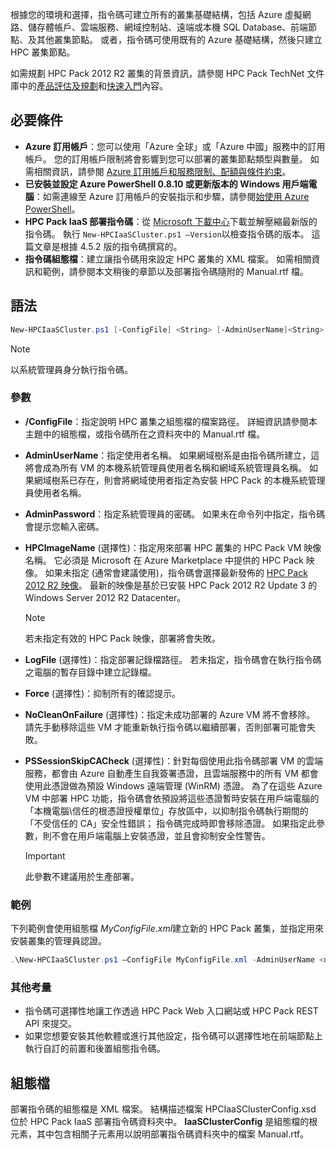 



根據您的環境和選擇，指令碼可建立所有的叢集基礎結構，包括 Azure 虛擬網路、儲存體帳戶、雲端服務、網域控制站、遠端或本機 SQL Database、前端節點、及其他叢集節點。 或者，指令碼可使用既有的 Azure 基礎結構，然後只建立 HPC 叢集節點。

如需規劃 HPC Pack 2012 R2 叢集的背景資訊，請參閱 HPC Pack TechNet 文件庫中的[產品評估及規劃](https://technet.microsoft.com/library/jj899596.aspx)和[快速入門](https://technet.microsoft.com/library/jj899590.aspx)內容。

## <a name="prerequisites"></a>必要條件
* **Azure 訂用帳戶**：您可以使用「Azure 全球」或「Azure 中國」服務中的訂用帳戶。 您的訂用帳戶限制將會影響到您可以部署的叢集節點類型與數量。 如需相關資訊，請參閱 [Azure 訂用帳戶和服務限制、配額與條件約束](../articles/azure-subscription-service-limits.md)。
* **已安裝並設定 Azure PowerShell 0.8.10 或更新版本的 Windows 用戶端電腦**：如需連線至 Azure 訂用帳戶的安裝指示和步驟，請參閱[始使用 Azure PowerShell](/powershell/azureps-cmdlets-docs)。
* **HPC Pack IaaS 部署指令碼**：從 [Microsoft 下載中心](https://www.microsoft.com/download/details.aspx?id=44949)下載並解壓縮最新版的指令碼。 執行 `New-HPCIaaSCluster.ps1 –Version`以檢查指令碼的版本。 這篇文章是根據 4.5.2 版的指令碼撰寫的。
* **指令碼組態檔**：建立讓指令碼用來設定 HPC 叢集的 XML 檔案。 如需相關資訊和範例，請參閱本文稍後的章節以及部署指令碼隨附的 Manual.rtf 檔。

## <a name="syntax"></a>語法
```PowerShell
New-HPCIaaSCluster.ps1 [-ConfigFile] <String> [-AdminUserName]<String> [[-AdminPassword] <String>] [[-HPCImageName] <String>] [[-LogFile] <String>] [-Force] [-NoCleanOnFailure] [-PSSessionSkipCACheck] [<CommonParameters>]
```
> [!NOTE]
> 以系統管理員身分執行指令碼。
> 
> 

### <a name="parameters"></a>參數
* **/ConfigFile**：指定說明 HPC 叢集之組態檔的檔案路徑。 詳細資訊請參閱本主題中的組態檔，或指令碼所在之資料夾中的 Manual.rtf 檔。
* **AdminUserName**：指定使用者名稱。 如果網域樹系是由指令碼所建立，這將會成為所有 VM 的本機系統管理員使用者名稱和網域系統管理員名稱。 如果網域樹系已存在，則會將網域使用者指定為安裝 HPC Pack 的本機系統管理員使用者名稱。
* **AdminPassword**：指定系統管理員的密碼。 如果未在命令列中指定，指令碼會提示您輸入密碼。
* **HPCImageName** (選擇性)：指定用來部署 HPC 叢集的 HPC Pack VM 映像名稱。 它必須是 Microsoft 在 Azure Marketplace 中提供的 HPC Pack 映像。 如果未指定 (通常會建議使用)，指令碼會選擇最新發佈的 [HPC Pack 2012 R2 映像](https://azure.microsoft.com/marketplace/partners/microsoft/hpcpack2012r2onwindowsserver2012r2/)。 最新的映像是基於已安裝 HPC Pack 2012 R2 Update 3 的 Windows Server 2012 R2 Datacenter。
  
  > [!NOTE]
  > 若未指定有效的 HPC Pack 映像，部署將會失敗。
  > 
  > 
* **LogFile** (選擇性)：指定部署記錄檔路徑。 若未指定，指令碼會在執行指令碼之電腦的暫存目錄中建立記錄檔。
* **Force** (選擇性)：抑制所有的確認提示。
* **NoCleanOnFailure** (選擇性)：指定未成功部署的 Azure VM 將不會移除。 請先手動移除這些 VM 才能重新執行指令碼以繼續部署，否則部署可能會失敗。
* **PSSessionSkipCACheck** (選擇性)：針對每個使用此指令碼部署 VM 的雲端服務，都會由 Azure 自動產生自我簽署憑證，且雲端服務中的所有 VM 都會使用此憑證做為預設 Windows 遠端管理 (WinRM) 憑證。 為了在這些 Azure VM 中部署 HPC 功能，指令碼會依預設將這些憑證暫時安裝在用戶端電腦的「本機電腦\\信任的根憑證授權單位」存放區中，以抑制指令碼執行期間的「不受信任的 CA」安全性錯誤； 指令碼完成時即會移除憑證。 如果指定此參數，則不會在用戶端電腦上安裝憑證，並且會抑制安全性警告。
  
  > [!IMPORTANT]
  > 此參數不建議用於生產部署。
  > 
  > 

### <a name="example"></a>範例
下列範例會使用組態檔 *MyConfigFile.xml*建立新的 HPC Pack 叢集，並指定用來安裝叢集的管理員認證。

```PowerShell
.\New-HPCIaaSCluster.ps1 –ConfigFile MyConfigFile.xml -AdminUserName <username> –AdminPassword <password>
```

### <a name="additional-considerations"></a>其他考量
* 指令碼可選擇性地讓工作透過 HPC Pack Web 入口網站或 HPC Pack REST API 來提交。
* 如果您想要安裝其他軟體或進行其他設定，指令碼可以選擇性地在前端節點上執行自訂的前置和後置組態指令碼。

## <a name="configuration-file"></a>組態檔
部署指令碼的組態檔是 XML 檔案。 結構描述檔案 HPCIaaSClusterConfig.xsd 位於 HPC Pack IaaS 部署指令碼資料夾中。 **IaaSClusterConfig** 是組態檔的根元素，其中包含相關子元素用以說明部署指令碼資料夾中的檔案 Manual.rtf。

